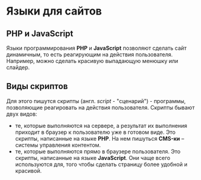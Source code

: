 <!DOCTYPE html>
<html>
	<head>
		<meta charset="UTF-8">
		<title>DOCUMENT</title>
		<link rel="stylesheet" href="styles.css">
	</head>
	<body>
		<h1>Языки для сайтов</h1>

<h2>PHP и JavaScript</h2>
<p>
	Языки программирования <b>PHP</b> и <b>JavaScript</b> 
		позволяют 
	сделать сайт динамичным, то есть реагирующим на действия 
		пользователя. 
	Например, можно сделать красивую выпадающую менюшку или 
		слайдер. 
</p>

<h2>Виды скриптов</h2>
<p>
	Для этого пишутся скрипты (англ. <i>script</i> - "сценарий") -
	программы, позволяющие реагировать на действия 
		пользователя. 
	Скрипты бывают двух видов:
</p>
<ul>
	<li>
		те, которые выполняются на сервере,
		а результат их выполнения приходит в браузер к
		пользователю уже в готовом виде. Это скрипты,
		написанные на языке <b>PHP</b>. На нем пишуться
		<b>CMS-ки</b> – системы управления контентом.
	</li>
	<li>
		те, которые выполняются прямо в браузере пользователя.
		Это скрипты, написанные на языке <b>JavaScript</b>.
		Они чаще всего используются для, того чтобы сделать 
			страницу 
		более удобной и красивой.
	</li>
</ul>
	</body>
</html>
